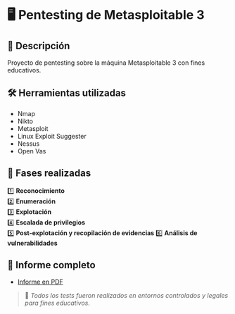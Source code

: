 # 🖥 Pentesting de Metasploitable 3

## 📝 Descripción

Proyecto de pentesting sobre la máquina Metasploitable 3 con fines educativos.

## 🛠 Herramientas utilizadas

- Nmap
- Nikto
- Metasploit
- Linux Exploit Suggester
- Nessus
- Open Vas

## 🔎 Fases realizadas

1️⃣ **Reconocimiento**  
2️⃣ **Enumeración**  
3️⃣ **Explotación**  
4️⃣ **Escalada de privilegios**  
5️⃣ **Post-explotación y recopilación de evidencias**
6️⃣ **Análisis de vulnerabilidades**  

## 📄 Informe completo

- [Informe en PDF](./Pentest_Metasploitable3.pdf)

> 🚩 *Todos los tests fueron realizados en entornos controlados y legales para fines educativos.*

